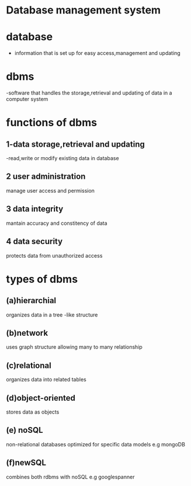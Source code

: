 # Database management system
# database 
- information that is set up for easy access,management and updating

# dbms
-software that handles the storage,retrieval and updating of data in a computer system

# functions of dbms
## 1-data storage,retrieval and updating
-read,write or modify existing data in database
## 2 user administration
manage user access and permission
## 3 data integrity
mantain accuracy and constitency of data
## 4 data security
protects data from unauthorized access
 # types of dbms
 ## (a)hierarchial
 organizes data in a tree -like structure
 ## (b)network
 uses graph structure allowing many to many relationship
 ## (c)relational
 organizes data into related tables 
 ## (d)object-oriented 
 stores data as objects
 ## (e) noSQL
 non-relational databases optimized for specific data models e.g mongoDB
 ## (f)newSQL
 combines both rdbms with noSQL e.g  googlespanner